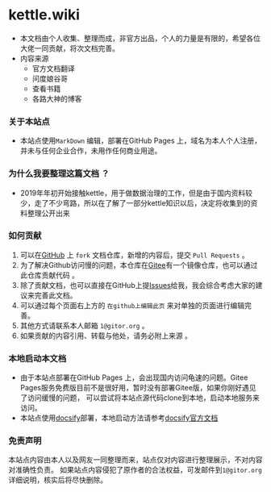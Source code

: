# kettle.wiki

- 本文档由个人收集、整理而成，非官方出品，个人的力量是有限的，希望各位大佬一同贡献，将次文档完善。
- 内容来源
    - 官方文档翻译
    - 问度娘谷哥
    - 查看书籍
    - 各路大神的博客

### 关于本站点

- 本站点使用```MarkDown``` 编辑，部署在GitHub Pages 上，域名为本人个人注册，并未与任何企业合作，未用作任何商业用途。

### 为什么我要整理这篇文档 ？ 

- 2019年年初开始接触kettle，用于做数据治理的工作，但是由于国内资料较少，走了不少弯路，所以在了解了一部分kettle知识以后，决定将收集到的资料整理公开出来

### 如何贡献

1. 可以在[GitHub](https://github.com/gitors/kettle.wikis) 上 ```fork``` 文档仓库，新增的内容后，提交 ```Pull Requests``` 。
2. 为了解决Github访问慢的问题，本仓库在[Gitee]()有一个镜像仓库，也可以通过此仓库贡献代码 。
3. 除了贡献文档，也可以直接在GitHub上提[Issues](https://github.com/gitors/kettle.wikis/issues/new)给我，我会综合考虑大家的建议来完善此文档。
4. 可以通过每个页面右上方的 ```在github上编辑此页``` 来对单独的页面进行编辑完善。
5. 其他方式请联系本人邮箱 ```1@gitor.org``` 。
6. 如果贡献的内容引用、转载与他处，请务必附上来源 。

### 本地启动本文档
- 由于本站点部署在GitHub Pages 上，会出现国内访问龟速的问题。Gitee Pages服务免费版目前不是很好用，暂时没有部署Gitee版，如果你刚好遇见了访问缓慢的问题，
可以尝试将本站点源代码clone到本地，启动本地服务来访问。
- 本站点使用[docsify](https://docsify.js.org/#/)部署，本地启动方法请参考[docsify官方文档](https://docsify.js.org/#/?id=docsify)

### 免责声明

本站点内容由本人以及网友一同整理而来，站点仅对内容进行整理展示，不对内容对准确性负责。
如果站点内容侵犯了原作者的合法权益，可发邮件到```1@gitor.org```详细说明，核实后将尽快删除。